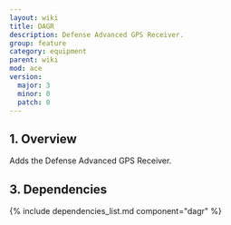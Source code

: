 ```yaml
---
layout: wiki
title: DAGR
description: Defense Advanced GPS Receiver.
group: feature
category: equipment
parent: wiki
mod: ace
version:
  major: 3
  minor: 0
  patch: 0
---
```


## 1. Overview

Adds the Defense Advanced GPS Receiver.

## 3. Dependencies

{% include dependencies_list.md component="dagr" %}
